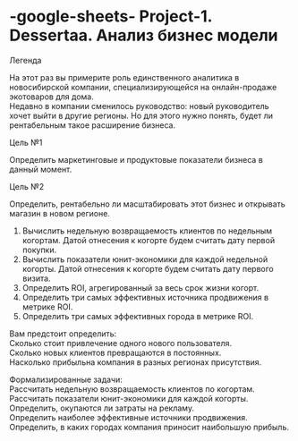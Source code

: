 # -google-sheets- Project-1. Dessertaa. Анализ бизнес модели

Легенда  	

На этот раз вы примерите роль единственного аналитика в новосибирской компании, специализирующейся на онлайн-продаже экотоваров для дома.					
Недавно в компании сменилось руководство: новый руководитель хочет выйти в другие регионы. Но для этого нужно понять, будет ли рентабельным такое расширение бизнеса.	
		
Цель №1	

Определить маркетинговые и продуктовые показатели бизнеса в данный момент.
	
Цель №2	

Определить, рентабельно ли масштабировать этот бизнес и открывать магазин в новом регионе.					
							
1. Вычислить недельную возвращаемость клиентов по недельным когортам. Датой отнесения к когорте будем считать дату первой покупки.					
2. Вычислить показатели юнит-экономики для каждой недельной когорты. Датой отнесения к когорте будем считать дату первого визита.					
3. Определить ROI, агрегированный за весь срок жизни когорт.					
4. Определить три самых эффективных источника продвижения в метрике ROI.					
5. Определить три самых эффективных города в метрике ROI.					
							
							
Вам предстоит определить:							
	Сколько стоит привлечение одного нового пользователя.					
	Сколько новых клиентов превращаются в постоянных.					
	Насколько прибыльна компания в разных регионах присутствия.					
							
Формализированные задачи:							
	Рассчитать недельную возвращаемость клиентов по когортам.					
	Рассчитать показатели юнит-экономики для каждой когорты.					
	Определить, окупаются ли затраты на рекламу.					
	Определить наиболее эффективные источники продвижения.					
	Определить, в каких городах компания приносит наибольшую прибыль.					
